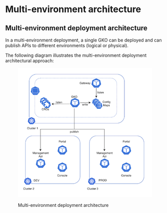 # Multi-environment architecture

## Multi-environment deployment architecture

In a multi-environment deployment, a single GKO can be deployed and can publish APIs to different environments (logical or physical).

The following diagram illustrates the multi-environment deployment architectural approach:

<figure><img src="../.gitbook/assets/image (12).png" alt=""><figcaption><p>Multi-environment deployment architecture</p></figcaption></figure>
